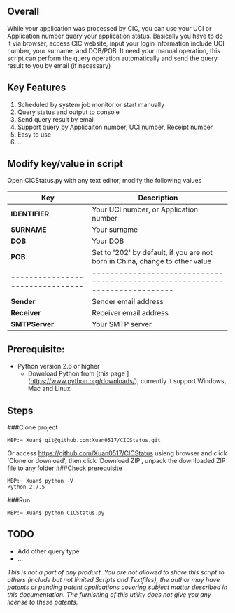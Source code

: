 ## Overall
While your application was processed by CIC, you can use your UCI or Application number query your application status. Basically you have to do it via browser, access CIC website, input your login information include UCI number, your surname, and DOB/POB. It need your manual operation, this script can perform the query operation automatically and send the query result to you by email (if necessary)

## Key Features
 1. Scheduled by system job monitor or start manually
 2. Query status and output to console
 3. Send query result by email
 4. Support query by Applicaiton number, UCI number, Receipt number
 5. Easy to use
 6. ...

## Modify key/value in script
Open CICStatus.py with any text editor, modify the following values

Key                             | Description
--------------------------------|----------------------------------------------------------------------------
**IDENTIFIER**                  | Your UCI number, or Application number
**SURNAME**                     | Your surname
**DOB**                         | Your DOB
**POB**                         | Set to '202' by default, if you are not born in China, change to other value
--------------------------------|----------------------------------------------------------------------------
**Sender**                      | Sender email address
**Receiver**                    | Receiver email address
**SMTPServer**                  | Your SMTP server

## Prerequisite:
 - Python version 2.6 or higher
   - Download Python from [this page ] (https://www.python.org/downloads/), currently it support Windows, Mac and Linux

## Steps
###Clone project
```
MBP:~ Xuan$ git@github.com:Xuan0517/CICStatus.git
```
Or access https://github.com/Xuan0517/CICStatus usieng browser and click 'Clone or download', then click 'Download ZIP', unpack the downloaded ZIP file to any folder
###Check prerequisite
```
MBP:~ Xuan$ python -V
Python 2.7.5
```

###Run
```
MBP:~ Xuan$ python CICStatus.py
```

## TODO
 - Add other query type
 - ...

*This is not a part of any product. You are not allowed to share this script to others (include but not limited Scripts and Textfiles), the author may have patents or pending patent applications covering subject matter described in this documentation. The furnishing of this utility does not give you any license to these patents.*
